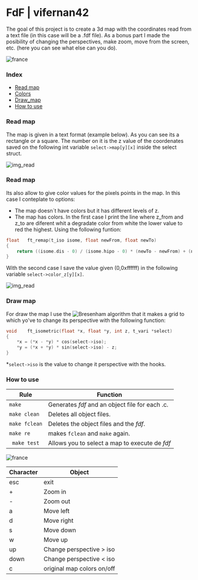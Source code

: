 # FdF | vifernan42

The goal of this project is to create a 3d map with the coordinates read from a text file (in this case will be a .fdf file). As a bonus part I made the posibility of changing the perspectives, make zoom, move from the screen, etc. (here you can see what else can you do).

![france](https://espaciodron.es/france_map.png)

### Index
* [Read map](#Read-map)
* [Colors](#Colors)
* [Draw_map](#Draw-map)
* [How to use](#How-to-use)

### Read map

The map is given in a text format (example below). As you can see its a rectangle or a square. The number on it is the z value of the coordenates saved on the following int variable ````select->map[y][x]```` inside the select struct.

![img_read](https://espaciodron.es/read_m.png)

### Read map

Its also allow to give color values for the pixels points in the map. In this case I conteplate to options:
  - The map doesn´t have colors but it has different levels of z.
  - The map has colors.
In the first case I print the line where z_from and z_to are diferent whit a degradate color from white the lower value to red the highest. Using the following funtion:

````c
float	ft_remap(t_iso isome, float newFrom, float newTo)
{
	return ((isome.dis - 0) / (isome.hipo - 0) * (newTo - newFrom) + (newFrom));
}
````
With the second case I save the value given (0,0xffffff) in the following variable ````select->color_z[y][x]````.

![img_read](https://espaciodron.es/comparation.png)

### Draw map

For draw the map I use the ![Bresenham algorithm](https://en.wikipedia.org/wiki/Bresenham%27s_line_algorithm#:~:text=Bresenham's%20line%20algorithm%20is%20a,straight%20line%20between%20two%20points.&text=It%20is%20one%20of%20the,the%20field%20of%20computer%20graphics.) that it makes a grid to which yo've to change its perspective with the following function:

````c
void	ft_isometric(float *x, float *y, int z, t_vari *select)
{
	*x = (*x - *y) * cos(select->iso);
	*y = (*x + *y) * sin(select->iso) - z;
}
````

*````select->iso```` is the value to change it perspective with the hooks.

### How to use

| Rule | Function |
| - | - |
| ``make`` | Generates _fdf_ and an object file for each .c. |
| ``make clean`` | Deletes all object files. |
| ``make fclean`` | Deletes the object files and the _fdf_. |
| ``make re`` | makes ``fclean`` and ``make`` again. |
| `` make test`` | Allows you to select a map to execute de _fdf_ |

![france](https://espaciodron.es/make.png)

| Character | Object |
| - | - |
| esc | exit |
| + | Zoom in |
| - | Zoom out |
| a | Move left |
| d | Move right |
| s | Move down |
| w | Move up |
| up | Change perspective > iso|
| down | Change perspective < iso |
| c | original map colors on/off |
